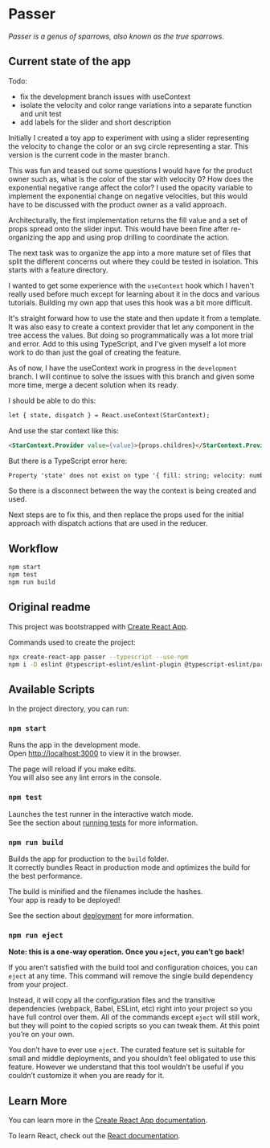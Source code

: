 # Passer

*Passer is a genus of sparrows, also known as the true sparrows.*

## Current state of the app

Todo:

* fix the development branch issues with useContext
* isolate the velocity and color range variations into a separate function and unit test
* add labels for the slider and short description

Initially I created a toy app to experiment with using a slider representing the velocity to change the color or an svg circle representing a star.  This version is the current code in the master branch.

This was fun and teased out some questions I would have for the product owner such as, what is the color of the star with velocity 0?  How does the exponential negative range affect the color?  I used the opacity variable to implement the exponential change on negative velocities, but this would have to be discussed with the product owner as a valid approach.

Architecturally, the first implementation returns the fill value and a set of props spread onto the slider input.  This would have been fine after re-organizing the app and using prop drilling to coordinate the action.

The next task was to organize the app into a more mature set of files that split the different concerns out where they could be tested in isolation.  This starts with a feature directory.

I wanted to get some experience with the ```useContext``` hook which  I haven't really used before much except for learning about it in the docs and various tutorials.  Building my own app that uses this hook was a bit more difficult.

It's straight forward how to use the state and then update it from a template.   It was also easy to create a context provider that let any component in the tree access the values.  But doing so programmatically was a lot more trial and error.   Add to this using TypeScript, and I've given myself a lot more work to do than just the goal of creating the feature.

As of now, I have the useContext work in progress in the ```development``` branch.  I will continue to solve the issues with this branch and given some more time, merge a decent solution when its ready.

 I should be able to do this:

```html
let { state, dispatch } = React.useContext(StarContext);
```

And use the star context like this:

```html
<StarContext.Provider value={value}>{props.children}</StarContext.Provider>
```

But there is a TypeScript error here:

```txt
Property 'state' does not exist on type '{ fill: string; velocity: number; }'
```

So there is a disconnect between the way the context is being created and used.

Next steps are to fix this, and then replace the props used for the initial approach with dispatch actions that are used in the reducer.

## Workflow

```bash
npm start
npm test
npm run build
```

## Original readme

This project was bootstrapped with [Create React App](https://github.com/facebook/create-react-app).

Commands used to create the project:

```bash
npx create-react-app passer --typescript --use-npm
npm i -D eslint @typescript-eslint/eslint-plugin @typescript-eslint/parser prettier eslint-config-prettier eslint-config-react eslint-plugin-prettier
```

## Available Scripts

In the project directory, you can run:

### `npm start`

Runs the app in the development mode.<br />
Open [http://localhost:3000](http://localhost:3000) to view it in the browser.

The page will reload if you make edits.<br />
You will also see any lint errors in the console.

### `npm test`

Launches the test runner in the interactive watch mode.<br />
See the section about [running tests](https://facebook.github.io/create-react-app/docs/running-tests) for more information.

### `npm run build`

Builds the app for production to the `build` folder.<br />
It correctly bundles React in production mode and optimizes the build for the best performance.

The build is minified and the filenames include the hashes.<br />
Your app is ready to be deployed!

See the section about [deployment](https://facebook.github.io/create-react-app/docs/deployment) for more information.

### `npm run eject`

**Note: this is a one-way operation. Once you `eject`, you can’t go back!**

If you aren’t satisfied with the build tool and configuration choices, you can `eject` at any time. This command will remove the single build dependency from your project.

Instead, it will copy all the configuration files and the transitive dependencies (webpack, Babel, ESLint, etc) right into your project so you have full control over them. All of the commands except `eject` will still work, but they will point to the copied scripts so you can tweak them. At this point you’re on your own.

You don’t have to ever use `eject`. The curated feature set is suitable for small and middle deployments, and you shouldn’t feel obligated to use this feature. However we understand that this tool wouldn’t be useful if you couldn’t customize it when you are ready for it.

## Learn More

You can learn more in the [Create React App documentation](https://facebook.github.io/create-react-app/docs/getting-started).

To learn React, check out the [React documentation](https://reactjs.org/).
